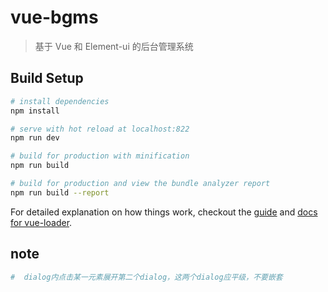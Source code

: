 # vue-bgms

> 基于 Vue 和 Element-ui 的后台管理系统

## Build Setup

``` bash
# install dependencies
npm install

# serve with hot reload at localhost:822
npm run dev

# build for production with minification
npm run build

# build for production and view the bundle analyzer report
npm run build --report
```

For detailed explanation on how things work, checkout the [guide](http://vuejs-templates.github.io/webpack/) and [docs for vue-loader](http://vuejs.github.io/vue-loader).


## note
``` bash
#  dialog内点击某一元素展开第二个dialog，这两个dialog应平级，不要嵌套
```